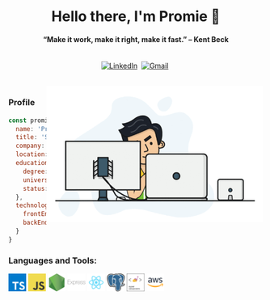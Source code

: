 <p>
  <h1 align="center"><b>Hello there, I'm Promie 👋</b></h1>
</p>
<p>
  <h4 align="center"><b>“Make it work, make it right, make it fast.” – Kent Beck</b></h4>
</p>

<p align="center">
<br>
<a href="https://www.linkedin.com/in/%F0%9F%A7%91%F0%9F%8F%BB%E2%80%8D%F0%9F%92%BB-promie-yutasane-635a741b8/"><img src="https://img.shields.io/badge/linkedin-%230077B5.svg?&style=for-the-badge&logo=linkedin&logoColor=white" alt="LinkedIn" /></a>&nbsp;
<a href="mailto:promie.yutasane@gmail.com?subject=Hi%20Promie"><img src="https://img.shields.io/badge/gmail-%23D14836.svg?&style=for-the-badge&logo=gmail&logoColor=white" alt="Gmail"/></a>&nbsp;
</p>

<br>

<img align="right" height="270px" alt="GIF" src="https://github.com/promie/promie/blob/main/developer.gif" />

### Profile
```js
const promie = {
  name: 'Promie Yutasane',
  title: 'Software Engineer',
  company: 'Nine',
  location: 'North Sydney, Australia',
  education: {
    degree: 'Masters of Information Technology',
    university: 'University of New South Wales',
    status: 'Final year'
  },
  technologies: {
    frontEnd: ['React', 'TypeScript'],
    backEnd: ['Nodejs', 'Express', 'TypeScript', 'Postgres', 'AWS']
  }
}
```

### Languages and Tools:
<div>
<img height="35" src="https://raw.githubusercontent.com/github/explore/80688e429a7d4ef2fca1e82350fe8e3517d3494d/topics/typescript/typescript.png">
<img height="35" src="https://raw.githubusercontent.com/github/explore/80688e429a7d4ef2fca1e82350fe8e3517d3494d/topics/javascript/javascript.png">
<img height="35" src="https://raw.githubusercontent.com/github/explore/80688e429a7d4ef2fca1e82350fe8e3517d3494d/topics/nodejs/nodejs.png">
<img height="35" src="https://raw.githubusercontent.com/github/explore/80688e429a7d4ef2fca1e82350fe8e3517d3494d/topics/express/express.png">
<img height="35" src="https://raw.githubusercontent.com/github/explore/80688e429a7d4ef2fca1e82350fe8e3517d3494d/topics/react/react.png">
<img height="35" src="https://raw.githubusercontent.com/github/explore/80688e429a7d4ef2fca1e82350fe8e3517d3494d/topics/postgresql/postgresql.png">  
<img height="35" src="https://raw.githubusercontent.com/github/explore/80688e429a7d4ef2fca1e82350fe8e3517d3494d/topics/styled-components/styled-components.png">
<img height="35" src="https://raw.githubusercontent.com/github/explore/80688e429a7d4ef2fca1e82350fe8e3517d3494d/topics/aws/aws.png">
</div>

